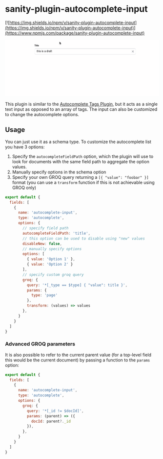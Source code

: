 # sanity-plugin-autocomplete-input
[![https://img.shields.io/npm/v/sanity-plugin-autocomplete-input](https://img.shields.io/npm/v/sanity-plugin-autocomplete-input)](https://www.npmjs.com/package/sanity-plugin-autocomplete-input)

![example](https://raw.githubusercontent.com/LiamMartens/sanity-plugin-autocomplete-input/main/docs/img/example.gif)


This plugin is similar to the [Autocomplete Tags Plugin](https://www.sanity.io/plugins/autocomplete-tags), but it acts as a single text input as opposed to an array of tags. The input can also be customized to change the autocomplete options.

## Usage
You can just use it as a schema type. To customize the autocomplete list you have 3 options:
1. Specify the `autocompleteFieldPath` option, which the plugin will use to look for documents with the same field path to aggregate the option values.
2. Manually specify options in the schema option
3. Specify your own GROQ query returning a `[{ "value": "foobar" }]` format (you can use a `transform` function if this is not achievable using GROQ only)

```javascript
export default {
  fields: [
    {
      name: 'autocomplete-input',
      type: 'autocomplete',
      options: {
        // specify field path
        autocompleteFieldPath: 'title',
        // this option can be used to disable using "new" values
        disableNew: false,
        // manually specify options
        options: [
          { value: 'Option 1' },
          { value: 'Option 2' }
        ],
        // specify custom groq query
        groq: {
          query: '*[_type == $type] { "value": title }',
          params: {
            type: 'page'
          },
          transform: (values) => values
        },
      }
    }
  ]
}
```

### Advanced GROQ parameters
It is also possible to refer to the current parent value (for a top-level field this would be the current document) by passing a function to the `params` option:
```javascript
export default {
  fields: [
    {
      name: 'autocomplete-input',
      type: 'autocomplete',
      options: {
        groq: {
          query: '*[_id != $docId]',
          params: (parent) => ({
            docId: parent?._id
          }),
        },
      }
    }
  ]
}
```
